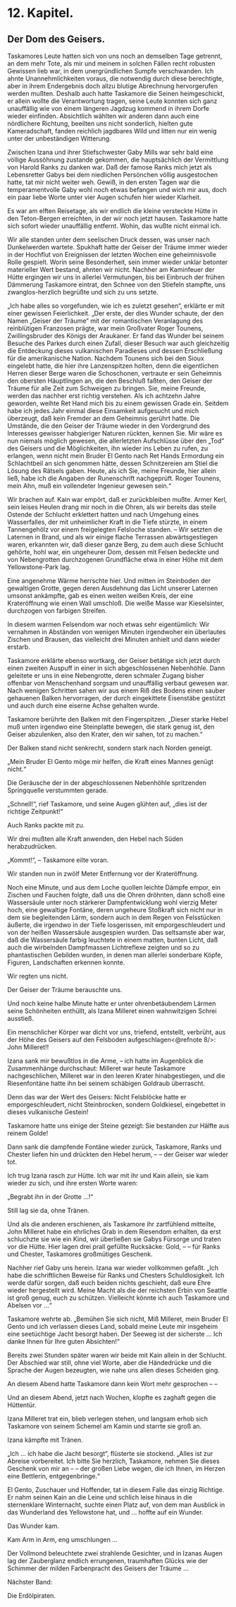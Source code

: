 12\. Kapitel.
=============

Der Dom des Geisers.
--------------------

Taskamores Leute hatten sich von uns noch an demselben Tage getrennt, an dem mehr Tote, als mir und meinem in solchen Fällen recht robusten Gewissen lieb war, in dem unergründlichen Sumpfe verschwanden. Ich ahnte Unannehmlichkeiten voraus, die notwendig durch diese berechtigte, aber in ihrem Endergebnis doch allzu blutige Abrechnung hervorgerufen werden mußten. Deshalb auch hatte Taskamore die Seinen heimgeschickt, er allein wollte die Verantwortung tragen, seine Leute konnten sich ganz unauffällig wie von einem längeren Jagdzug kommend in ihrem Dorfe wieder einfinden. Absichtlich wählten wir anderen dann auch eine nördlichere Richtung, beeilten uns nicht sonderlich, hielten gute Kameradschaft, fanden reichlich jagdbares Wild und litten nur ein wenig unter der unbeständigen Witterung.

Zwischen Izana und ihrer Stiefschwester Gaby Mills war sehr bald eine völlige Aussöhnung zustande gekommen, die hauptsächlich der Vermittlung von Harold Ranks zu danken war. Daß der famose Ranks mich jetzt als Lebensretter Gabys bei dem niedlichen Persönchen völlig ausgestochen hatte, tat mir nicht weiter weh. Gewiß, in den ersten Tagen war die temperamentvolle Gaby wohl noch etwas befangen und wich mir aus, doch ein paar liebe Worte unter vier Augen schufen hier wieder Klarheit.

Es war am elften Reisetage, als wir endlich die kleine versteckte Hütte in den Teton-Bergen erreichten, in der wir noch jetzt hausen. Taskamore hatte sich sofort wieder unauffällig entfernt. Wohin, das wußte nicht einmal ich.

Wir alle standen unter dem seelischen Druck dessen, was unser nach Dunkelwerden wartete. Spukhaft hatte der Geiser der Träume immer wieder in der Hochflut von Ereignissen der letzten Wochen eine geheimnisvolle Rolle gespielt. Worin seine Besonderheit, sein immer wieder unklar betonter materieller Wert bestand, ahnten wir nicht. Nachher am Kaminfeuer der Hütte ergingen wir uns in allerlei Vermutungen, bis bei Einbruch der frühen Dämmerung Taskamore eintrat, den Schnee von den Stiefeln stampfte, uns zwanglos-herzlich begrüßte und sich zu uns setzte.

„Ich habe alles so vorgefunden, wie ich es zuletzt gesehen“, erklärte er mit einer gewissen Feierlichkeit. „Der erste, der dies Wunder schaute, der den Namen „Geiser der Träume“ mit der romantischen Veranlagung des reinblütigen Franzosen prägte, war mein Großvater Roger Tounens, Zwillingsbruder des Königs der Araukaner. Er fand das Wunder bei seinem Besuche des Parkes durch einen Zufall, dieser Besuch war auch gleichzeitig die Entdeckung dieses vulkanischen Paradieses und dessen Erschließung für die amerikanische Nation. Nachdem Tounens sich bei den Sioux eingelebt hatte, die hier ihre Lanzenspitzen holten, denn die eigentlichen Herren dieser Berge waren die Schoschonen, vertraute er sein Geheimnis den obersten Häuptlingen an, die den Beschluß faßten, den Geiser der Träume für alle Zeit zum Schweigen zu bringen. Sie, meine Freunde, werden das nachher erst richtig verstehen. Als ich achtzehn Jahre geworden, weihte Ret Hand mich bis zu einem gewissen Grade ein. Seitdem habe ich jedes Jahr einmal diese Einsamkeit aufgesucht und mich überzeugt, daß kein Fremder an dem Geheimnis gerührt hatte. Die Umstände, die den Geiser der Träume wieder in den Vordergrund des Interesses gewisser habgieriger Naturen rückten, kennen Sie. Mir wäre es nun niemals möglich gewesen, die allerletzten Aufschlüsse über den „Tod“ des Geisers und die Möglichkeiten, ihn wieder ins Leben zu rufen, zu erlangen, wenn nicht mein Bruder El Gento nach Ret Hands Ermordung ein Schlachtbeil an sich genommen hätte, dessen Schnitzereien am Stiel die Lösung des Rätsels gaben. Heute, als ich Sie, meine Freunde, hier allein ließ, habe ich die Angaben der Runenschrift nachgeprüft. Roger Tounens, mein Ahn, muß ein vollendeter Ingenieur gewesen sein.“

Wir brachen auf. Kain war empört, daß er zurückbleiben mußte. Armer Kerl, sein leises Heulen drang mir noch in die Ohren, als wir bereits das steile Ostende der Schlucht erklettert hatten und nach Umgehung eines Wasserfalles, der mit unheimlicher Kraft in die Tiefe stürzte, in einem Tannengehölz vor einem freigelegten Felsloche standen. – Wir setzten die Laternen in Brand, und als wir einige flache Terrassen abwärtsgestiegen waren, erkannten wir, daß dieser ganze Berg, zu dem auch diese Schlucht gehörte, hohl war, ein ungeheurer Dom, dessen mit Felsen bedeckte und von Nebengrotten durchzogenen Grundfläche etwa in einer Höhe mit dem Yellowstone-Park lag.

Eine angenehme Wärme herrschte hier. Und mitten im Steinboden der gewaltigen Grotte, gegen deren Ausdehnung das Licht unserer Laternen umsonst ankämpfte, gab es einen weiten weißen Kreis, der eine Krateröffnung wie einen Wall umschloß. Die weiße Masse war Kieselsinter, durchzogen von farbigen Streifen.

In diesem warmen Felsendom war noch etwas sehr eigentümlich: Wir vernahmen in Abständen von wenigen Minuten irgendwoher ein überlautes Zischen und Brausen, das vielleicht drei Minuten anhielt und dann wieder erstarb.

Taskamore erklärte ebenso wortkarg, der Geiser betätige sich jetzt durch einen zweiten Auspuff in einer in sich abgeschlossenen Nebenhöhle. Dann geleitete er uns in eine Nebengrotte, deren schmaler Zugang bisher offenbar von Menschenhand sorgsam und unauffällig verbaut gewesen war. Nach wenigen Schritten sahen wir aus einem Riß des Bodens einen sauber gehauenen Balken hervorragen, der durch eingekittete Eisenstäbe gestützt und auch durch eine eiserne Achse gehalten wurde.

Taskamore berührte den Balken mit den Fingerspitzen. „Dieser starke Hebel muß unten irgendwo eine Steinplatte bewegen, die stark genug ist, den Geiser abzulenken, also den Krater, den wir sahen, tot zu machen.“

Der Balken stand nicht senkrecht, sondern stark nach Norden geneigt.

„Mein Bruder El Gento möge mir helfen, die Kraft eines Mannes genügt nicht.“

Die Geräusche der in der abgeschlossenen Nebenhöhle spritzenden Springquelle verstummten gerade.

„Schnell!“, rief Taskamore, und seine Augen glühten auf, „dies ist der richtige Zeitpunkt!“

Auch Ranks packte mit zu.

Wir drei mußten alle Kraft anwenden, den Hebel nach Süden herabzudrücken.

„Kommt!“, – Taskamore eilte voran.

Wir standen nun in zwölf Meter Entfernung vor der Krateröffnung.

Noch eine Minute, und aus dem Loche quollen leichte Dämpfe empor, ein Zischen und Fauchen folgte, daß uns die Ohren dröhnten, dann schoß eine Wassersäule unter noch stärkerer Dampfentwicklung wohl vierzig Meter hoch, eine gewaltige Fontäne, deren ungeheure Stoßkraft sich nicht nur in dem sie begleitenden Lärm, sondern auch in dem Regen von Felsstücken äußerte, die irgendwo in der Tiefe losgerissen, mit emporgeschleudert und von der heißen Wassersäule ausgespien wurden. Das seltsamste aber war, daß die Wassersäule farbig leuchtete in einem matten, bunten Licht, daß auch die wirbelnden Dampfmassen Lichtreflexe zeigten und so zu phantastischen Gebilden wurden, in denen man allerlei sonderbare Köpfe, Figuren, Landschaften erkennen konnte.

Wir regten uns nicht.

Der Geiser der Träume berauschte uns.

Und noch keine halbe Minute hatte er unter ohrenbetäubendem Lärmen seine Schönheiten enthüllt, als Izana Milleret einen wahnwitzigen Schrei ausstieß.

Ein menschlicher Körper war dicht vor uns, triefend, entstellt, verbrüht, aus der Höhe des Geisers auf den Felsboden aufgeschlagen<@refnote 8/>: John Milleret!!

Izana sank mir bewußtlos in die Arme, – ich hatte im Augenblick die Zusammenhänge durchschaut: Milleret war heute Taskamore nachgeschlichen, Milleret war in den leeren Krater hinabgestiegen, und die Riesenfontäne hatte ihn bei seinem schäbigen Goldraub überrascht.

Denn das war der Wert des Geisers: Nicht Felsblöcke hatte er emporgeschleudert, nicht Steinbrocken, sondern Goldkiesel, eingebettet in dieses vulkanische Gestein!

Taskamore hatte uns einige der Steine gezeigt: Sie bestanden zur Hälfte aus reinem Golde!

Dann sank die dampfende Fontäne wieder zurück, Taskamore, Ranks und Chester liefen hin und drückten den Hebel herum, – – der Geiser war wieder tot.

Ich trug Izana rasch zur Hütte. Ich war mit ihr und Kain allein, sie kam wieder zu sich, und ihre ersten Worte waren:

„Begrabt ihn in der Grotte …!“

Still lag sie da, ohne Tränen.

Und als die anderen erschienen, als Taskamore ihr zartfühlend mitteilte, John Milleret habe ein ehrliches Grab in dem Riesendom erhalten, da erst schluchzte sie wie ein Kind, wir überließen sie Gabys Fürsorge und traten vor die Hütte. Hier lagen drei prall gefüllte Rucksäcke: Gold, – – für Ranks und Chester, Taskamores großmütiges Geschenk.

Nachher rief Gaby uns herein. Izana war wieder vollkommen gefaßt. „Ich habe die schriftlichen Beweise für Ranks und Chesters Schuldlosigkeit. Ich werde dafür sorgen, daß euch beiden nichts geschieht, daß eure Ehre wieder hergestellt wird. Meine Macht als die der reichsten Erbin von Seattle ist groß genug, euch zu schützen. Vielleicht könnte ich auch Taskamore und Abelsen vor …“

Taskamore wehrte ab. „Bemühen Sie sich nicht, Miß Milleret, mein Bruder El Gento und ich verlassen dieses Land, sobald meine Leute mir insgeheim eine seetüchtige Jacht besorgt haben. Der Seeweg ist der sicherste … Ich danke Ihnen für Ihre guten Absichten!“

Bereits zwei Stunden später waren wir beide mit Kain allein in der Schlucht. Der Abschied war still, ohne viel Worte, aber die Händedrücke und die Sprache der Augen bezeugten, wie nahe uns allen dieses Scheiden ging.

An diesem Abend hatte Taskamore dann kein Wort mehr gesprochen – –

Und an diesem Abend, jetzt nach Wochen, klopfte es zaghaft gegen die Hüttentür.

Izana Milleret trat ein, blieb verlegen stehen, und langsam erhob sich Taskamore von seinem Schemel am Kamin und starrte sie groß an.

Izana kämpfte mit Tränen.

„Ich … ich habe die Jacht besorgt“, flüsterte sie stockend. „Alles ist zur Abreise vorbereitet. Ich bitte Sie herzlich, Taskamore, nehmen Sie dieses Geschenk von mir an – – der großen Liebe wegen, die ich Ihnen, im Herzen eine Bettlerin, entgegenbringe.“

El Gento, Zuschauer und Hoffender, tat in diesem Falle das einzig Richtige. Er nahm seinen Kain an die Leine und schlich leise hinaus in die sternenklare Winternacht, suchte einen Platz auf, von dem man Ausblick in das Wunderland des Yellowstone hat, und … hoffte auf ein Wunder.

Das Wunder kam.

Kam Arm in Arm, eng umschlungen …

Der Vollmond beleuchtete zwei strahlende Gesichter, und in Izanas Augen lag der Zauberglanz endlich errungenen, traumhaften Glücks wie der Schimmer der milden Farbenpracht des Geisers der Träume …

 

Nächster Band:

Die Erdölpiraten.

